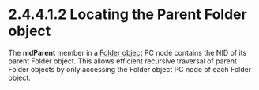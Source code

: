 <html dir="LTR" xmlns:mshelp="http://msdn.microsoft.com/mshelp" xmlns:ddue="http://ddue.schemas.microsoft.com/authoring/2003/5" xmlns:xlink="http://www.w3.org/1999/xlink" xmlns:tool="http://www.microsoft.com/tooltip">
    <head>
        <meta http-equiv="Content-Type" content="text/html; CHARSET=utf-8"></meta>
        <meta name="save" content="history"></meta>
        <title>2.4.4.1.2 Locating the Parent Folder object</title>
        <xml>
            <mshelp:toctitle title="2.4.4.1.2 Locating the Parent Folder object"></mshelp:toctitle>
            <mshelp:rltitle title="[MS-PST]: Locating the Parent Folder object"></mshelp:rltitle>
            <mshelp:keyword index="A" term="5c9168e6-c2c4-496d-b850-1dec10d9aef1"></mshelp:keyword>
            <mshelp:attr name="DCSext.ContentType" value="open specification"></mshelp:attr>
            <mshelp:attr name="AssetID" value="5c9168e6-c2c4-496d-b850-1dec10d9aef1"></mshelp:attr>
            <mshelp:attr name="TopicType" value="kbRef"></mshelp:attr>
            <mshelp:attr name="DCSext.Title" value="[MS-PST]: Locating the Parent Folder object" />
        </xml>
    </head>
    <body>
        <div id="header">
            <h1 class="heading">2.4.4.1.2 Locating the Parent Folder object</h1>
        </div>
        <div id="mainSection">
            <div id="mainBody">
                <div id="allHistory" class="saveHistory"></div>
                <div id="sectionSection0" class="section" name="collapseableSection">
                    

<p>The <b>nidParent</b> member in a <a href="08220cc9-69b1-4072-a2e7-2a0ff201d505.html#gt_0682daa7-c1b8-419b-8a32-6048833d0b72">Folder object</a> PC node
contains the NID of its parent Folder object. This allows efficient recursive
traversal of parent Folder objects by only accessing the Folder object PC node
of each Folder object.</p>
                </div>
            </div>
        </div>
    </body>
</html>